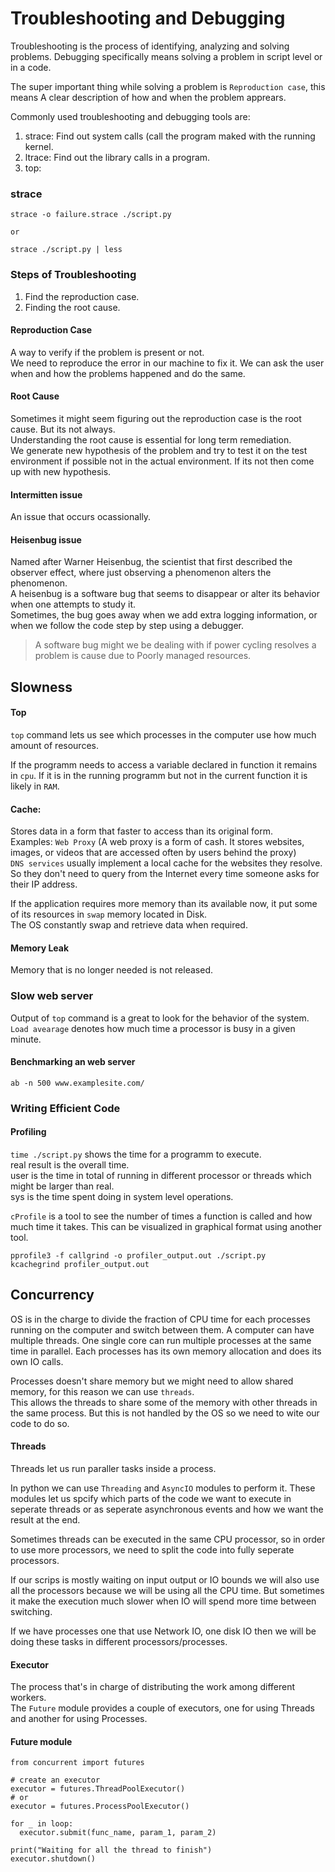 # Troubleshooting and Debugging   

  
Troubleshooting is the process of identifying, analyzing and solving problems. Debugging specifically means solving a problem in script level or in a code.  
  
The super important thing while solving a problem is `Reproduction case`, this means A clear description of how and when the problem apprears.  
  
Commonly used troubleshooting and debugging tools are:  
1. strace: Find out system calls (call the program maked with the running kernel.   
2. ltrace: Find out the library calls in a program.   
3. top:  
  

### strace    
  
```
strace -o failure.strace ./script.py

or

strace ./script.py | less  
```  
  
### Steps of Troubleshooting  
1. Find the reproduction case.  
2. Finding the root cause.  

  
#### Reproduction Case  
A way to verify if the problem is present or not.  
We need to reproduce the error in our machine to fix it. We can ask the user when and how the problems happened and do the same.  


#### Root Cause  
Sometimes it might seem figuring out the reproduction case is the root cause. But its not always.  
Understanding the root cause is essential for long term remediation.  
We generate new hypothesis of the problem and try to test it on the test environment if possible not in the actual environment. If its not then come up with new hypothesis.   

#### Intermitten issue  
An issue that occurs ocassionally.  

#### Heisenbug issue  
Named after Warner Heisenbug, the scientist that first described the observer effect, where just observing a phenomenon alters the phenomenon.  
A heisenbug is a software bug that seems to disappear or alter its behavior when one attempts to study it.  
Sometimes, the bug goes away when we add extra logging information, or when we follow the code step by step using a debugger.  
  
> A software bug might we be dealing with if power cycling resolves a problem is cause due to Poorly managed resources.  


## Slowness   
#### Top
`top` command lets us see which processes in the computer use how much amount of resources.  

If the programm needs to access a variable declared in function it remains in `cpu`. If it is in the running programm but not in the current function it is likely in `RAM`.  
  
#### Cache:
Stores data in a form that faster to access than its original form.   
Examples:
`Web Proxy` (A web proxy is a form of cash. It stores websites, images, or videos that are accessed often by users behind the proxy)  
`DNS services` usually implement a local cache for the websites they resolve. So they don't need to query from the Internet every time someone asks for their IP address.    
  

If the application requires more memory than its available now, it put some of its resources in `swap` memory located in Disk.  
The OS constantly swap and retrieve data when required.  


#### Memory Leak  
Memory that is no longer needed is not released.  


### Slow web server  

Output of `top` command is a great to look for the behavior of the system.  
`Load avearage` denotes how much time a processor is busy in a given minute.  


#### Benchmarking an web server
```
ab -n 500 www.examplesite.com/
```  

### Writing Efficient Code  

#### Profiling

`time ./script.py` shows the time for a programm to execute.  
real result is the overall time.   
user is the time in total of running in different processor or threads which might be larger than real.  
sys is the time spent doing in system level operations.  


`cProfile` is a tool to see the number of times a function is called and how much time it takes. This can be visualized in graphical format using another tool.    
  
```
pprofile3 -f callgrind -o profiler_output.out ./script.py  
kcachegrind profiler_output.out  
```  

  
## Concurrency  
OS is in the charge to divide the fraction of CPU time for each processes running on the computer and switch between them. A computer can have multiple threads. One single core can run multiple processes at the same time in parallel. Each processes has its own memory allocation and does its own IO calls.   

Processes doesn't share memory but we might need to allow shared memory, for this reason we can use `threads`.  
This allows the threads to share some of the memory with other threads in the same process. But this is not handled by the OS so we need to wite our code to do so.  

#### Threads
Threads let us run paraller tasks inside a process.  
  
In python we can use `Threading` and `AsyncIO` modules to perform it. These modules let us spcify which parts of the code we want to execute in seperate threads or as seperate asynchronous events and how we want the result at the end.  

Sometimes threads can be executed in the same CPU processor, so in order to use more processors, we need to split the code into fully seperate processors.  

If our scrips is mostly waiting on input output or IO bounds we will also use all the processors because we will be using all the CPU time. But sometimes it make the execution much slower when IO will spend more time between switching.  

If we have processes one that use Network IO, one disk IO then we will be doing these tasks in different processors/processes.    
  

#### Executor
The process that's in charge of distributing the work among different workers.  
The `Future` module provides a couple of executors, one for using Threads and another for using Processes.    

#### Future module 
```
from concurrent import futures

# create an executor  
executor = futures.ThreadPoolExecutor()
# or 
executor = futures.ProcessPoolExecutor()

for _ in loop:
  executor.submit(func_name, param_1, param_2)

print("Waiting for all the thread to finish")
executor.shutdown()
```  










































 












